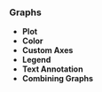 ### Graphs

* **Plot**
* **Color**
* **Custom Axes**
* **Legend**
* **Text Annotation**
* **Combining Graphs**
